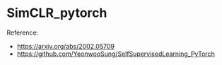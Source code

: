 # SimCLR_pytorch

Reference:
- https://arxiv.org/abs/2002.05709
- https://github.com/YeonwooSung/SelfSupervisedLearning_PyTorch
